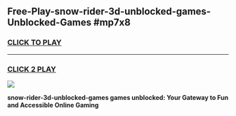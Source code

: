 
## Free-Play-snow-rider-3d-unblocked-games-Unblocked-Games #mp7x8
<h3>
<a href="https://news.freeplayer.one?title=snow-rider-3d-unblocked-games&ref=8M">CLICK TO PLAY</a></h3>
<hr>

<h3>
<a href="https://news.freeplayer.one?title=snow-rider-3d-unblocked-games&ref=8M">CLICK 2 PLAY</a>
  
</h3>

<a href="https://news.freeplayer.one?title=snow-rider-3d-unblocked-games&ref=8M"><img src="https://clearcache.store/games.png"></a>


**snow-rider-3d-unblocked-games games unblocked: Your Gateway to Fun and Accessible Online Gaming**
